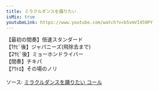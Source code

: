 ```yaml
---
title: ミラクルダンスを踊りたい
isMix: true
youtubeLink: https://www.youtube.com/watch?v=b5vmVI459PY
---
```


<t s=18>【最初の間奏】</t>倍速スタンダード<br />
<t s=91>【1ｻﾋﾞ後】</t>ジャパニーズ(飛除去まで)<br />
<t s=176>【2ｻﾋﾞ後】</t>ミョーホンドライバー<br />
<t s=192>【間奏】</t>チキパ<br />
<t s=258>【ｱｳﾄﾛ】</t>その場のノリ<br /><br />
ソース: [ミラクルダンスを踊りたい コール](https://x.com/Barichy2/status/1638101323228012544)